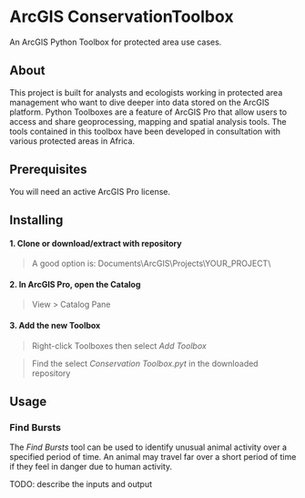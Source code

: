 # ArcGIS ConservationToolbox

An ArcGIS Python Toolbox for protected area use cases.

## About

This project is built for analysts and ecologists working in protected area management who want to dive deeper into data stored on the ArcGIS platform. Python Toolboxes are a feature of ArcGIS Pro that allow users to access and share geoprocessing, mapping and spatial analysis tools. The tools contained in this toolbox have been developed in consultation with various protected areas in Africa. 

## Prerequisites

You will need an active ArcGIS Pro license.

## Installing

#### 1. Clone or download/extract with repository
> A good option is: Documents\ArcGIS\Projects\YOUR_PROJECT\

#### 2. In ArcGIS Pro, open the Catalog
> View > Catalog Pane

#### 3. Add the new Toolbox
> Right-click Toolboxes then select *Add Toolbox*

> Find the select *Conservation Toolbox.pyt* in the downloaded repository
## Usage

### Find Bursts
The *Find Bursts* tool can be used to identify unusual animal activity over a specified period of time. An animal may travel far over a short period of time if they feel in danger due to human activity.

TODO: describe the inputs and output
